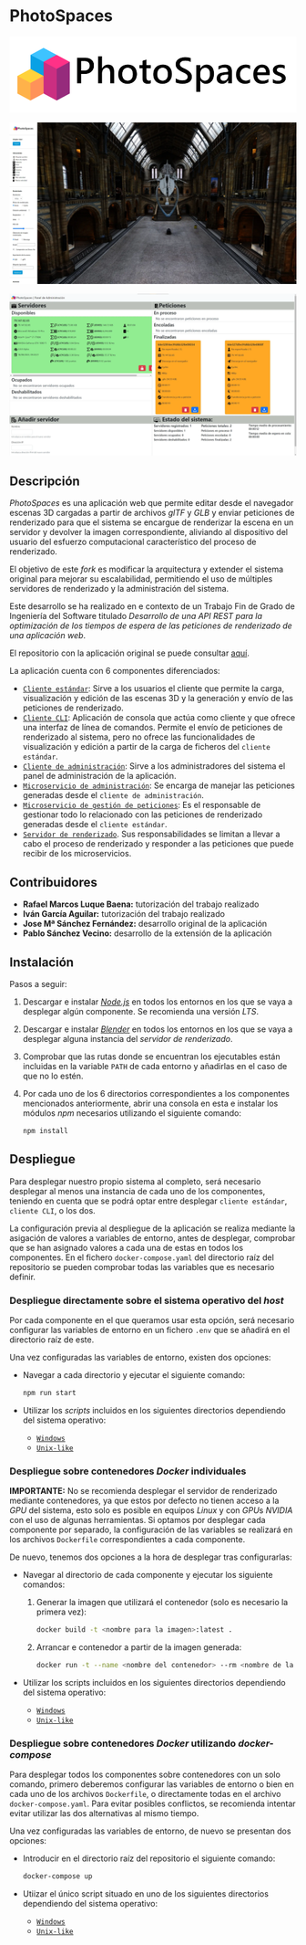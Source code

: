 # PhotoSpaces

<p align="center">
<img src="./img/logo.png""/>
</p>

![Imagen de la interfaz web estándar de PhotoSpaces](./img/user-interface.webp)

![Imagen del panel de administración de PhotoSpaces](./img/admin-panel.webp)

## Descripción

*PhotoSpaces* es una aplicación web que permite editar desde el navegador escenas 3D cargadas a partir de archivos *glTF* y *GLB* y enviar peticiones de renderizado para que el sistema se encargue de renderizar la escena en un servidor y devolver la imagen correspondiente, aliviando al dispositivo del usuario del esfuerzo computacional característico del proceso de renderizado.

El objetivo de este *fork* es modificar la arquitectura y extender el sistema original para mejorar su escalabilidad, permitiendo el uso de múltiples servidores de renderizado y la administración del sistema.

Este desarrollo se ha realizado en e contexto de un Trabajo Fin de Grado de Ingeniería del Software titulado *Desarrollo de una API REST para la optimización de los
tiempos de espera de las peticiones de renderizado de una aplicación web*.

El repositorio con la aplicación original se puede consultar [aquí](https://github.com/JoseSFOc/PhotoSpaces).

La aplicación cuenta con 6 componentes diferenciados:

- [`Cliente estándar`](./cliente-estandar): Sirve a los usuarios el cliente que permite la carga, visualización y edición de las escenas 3D y la generación y envío de las peticiones de renderizado.
- [`Cliente CLI`](./cliente-cli): Aplicación de consola que actúa como cliente y que ofrece una interfaz de línea de comandos. Permite el envío de peticiones de renderizado al sistema, pero no ofrece las funcionalidades de visualización y edición a partir de la carga de ficheros del `cliente estándar`.
- [`Cliente de administración`](./cliente-admin): Sirve a los administradores del sistema el panel de administración de la aplicación.
- [`Microservicio de administración`](./microservicio-administracion): Se encarga de manejar las peticiones generadas desde el `cliente de administración`.
- [`Microservicio de gestión de peticiones`](./microservicio-gestion-peticiones): Es el responsable de gestionar todo lo relacionado con las peticiones de renderizado generadas desde el `cliente estándar`.
- [`Servidor de renderizado`](./servidor-renderizado). Sus responsabilidades se limitan a llevar a cabo el proceso de renderizado y responder a las peticiones que puede recibir de los microservicios.

## Contribuidores

- **Rafael Marcos Luque Baena:** tutorización del trabajo realizado
- **Iván García Aguilar:** tutorización del trabajo realizado
- **Jose Mª Sánchez Fernández:** desarrollo original de la aplicación
- **Pablo Sánchez Vecino:** desarrollo de la extensión de la aplicación

## Instalación

Pasos a seguir:

1. Descargar e instalar [*Node.js*](https://nodejs.org/en/download) en todos los entornos en los que se vaya a desplegar algún componente. Se recomienda una versión *LTS*.
2. Descargar e instalar [*Blender*](https://www.blender.org/download/) en todos los entornos en los que se vaya a desplegar alguna instancia del *servidor de renderizado*.
3. Comprobar que las rutas donde se encuentran los ejecutables están incluidas en la variable `PATH` de cada entorno y añadirlas en el caso de que no lo estén.
4. Por cada uno de los 6 directorios correspondientes a los componentes mencionados anteriormente, abrir una consola en esta e instalar los módulos *npm* necesarios utilizando el siguiente comando:

    ```bash
    npm install
    ```

## Despliegue

Para desplegar nuestro propio sistema al completo, será necesario desplegar al menos una instancia de cada uno de los componentes, teniendo en cuenta que se podrá optar entre desplegar `cliente estándar`, `cliente CLI`, o los dos.

La configuración previa al despliegue de la aplicación se realiza mediante la asigación de valores a variables de entorno, antes de desplegar, comprobar que se han asignado valores a cada una de estas en todos los componentes. En el fichero `docker-compose.yaml` del directorio raíz del repositorio se pueden comprobar todas las variables que es necesario definir.

### Despliegue directamente sobre el sistema operativo del *host*

Por cada componente en el que queramos usar esta opción, será necesario configurar las variables de entorno en un fichero `.env` que se añadirá en el directorio raíz de este.

Una vez configuradas las variables de entorno, existen dos opciones:

- Navegar a cada directorio y ejecutar el siguiente comando:

    ```bash
    npm run start
    ```

- Utilizar los *scripts* incluidos en los siguientes directorios dependiendo del sistema operativo:

  - [`Windows`](./scripts/windows/host)
  - [`Unix-like`](./scripts/unix-like/host)

### Despliegue sobre contenedores *Docker* individuales

**IMPORTANTE:** No se recomienda desplegar el servidor de renderizado mediante contenedores, ya que estos por defecto no tienen acceso a la *GPU* del sistema, esto solo es posible en equipos *Linux* y con *GPU*s *NVIDIA* con el uso de algunas herramientas.
Si optamos por desplegar cada componente por separado, la configuración de las variables se realizará en los archivos `Dockerfile` correspondientes a cada componente.

De nuevo, tenemos dos opciones a la hora de desplegar tras configurarlas:

- Navegar al directorio de cada componente y ejecutar los siguiente comandos:

    1. Generar la imagen que utilizará el contenedor (solo es necesario la primera vez):

        ```bash
        docker build -t <nombre para la imagen>:latest .
        ```

    2. Arrancar e contenedor a partir de la imagen generada:

        ```bash
        docker run -t --name <nombre del contenedor> --rm <nombre de la imagen generada>:latest
        ```

- Utilizar los scripts incluidos en los siguientes directorios dependiendo del sistema operativo:

  - [`Windows`](./scripts/windows/docker)
  - [`Unix-like`](./scripts/unix-like/docker)

### Despliegue sobre contenedores *Docker* utilizando *docker-compose*

Para desplegar todos los componentes sobre contenedores con un solo comando, primero deberemos configurar las variables de entorno o bien en cada uno de los archivos `Dockerfile`, o  directamente todas en el archivo `docker-compose.yaml`. Para evitar posibles conflictos, se recomienda intentar evitar utilizar las dos alternativas al mismo tiempo.

Una vez configuradas las variables de entorno, de nuevo se presentan dos opciones:

- Introducir en el directorio raíz del repositorio el siguiente comando:

    ```bash
    docker-compose up
    ```

- Utiizar el único script situado en uno de los siguientes directorios dependiendo del sistema operativo:

  - [`Windows`](./scripts/windows/docker/docker-compose)
  - [`Unix-like`](./scripts/unix-like/docker/docker-compose)
